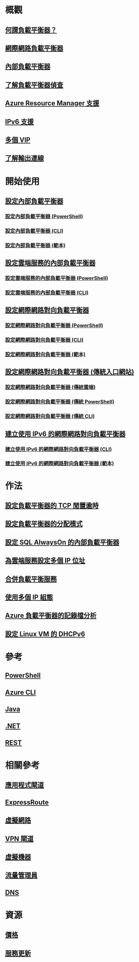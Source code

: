 # 概觀
## [何謂負載平衡器？](load-balancer-overview.md)
## [網際網路負載平衡器](load-balancer-internet-overview.md)
## [內部負載平衡器](load-balancer-internal-overview.md)
## [了解負載平衡器偵查](load-balancer-custom-probe-overview.md)
## [Azure Resource Manager 支援](load-balancer-arm.md)
## [IPv6 支援](load-balancer-ipv6-overview.md)
## [多個 VIP](load-balancer-multivip-overview.md)
## [了解輸出連線](load-balancer-outbound-connections.md)

# 開始使用

## [設定內部負載平衡器](load-balancer-get-started-ilb-arm-portal.md)
### [設定內部負載平衡器 (PowerShell)](load-balancer-get-started-ilb-arm-ps.md)
### [設定內部負載平衡器 (CLI)](load-balancer-get-started-ilb-arm-cli.md)
### [設定內部負載平衡器 (範本)](load-balancer-get-started-ilb-arm-template.md)

## [設定雲端服務的內部負載平衡器](load-balancer-get-started-ilb-classic-cloud.md)
### [設定雲端服務的內部負載平衡器 (PowerShell)](load-balancer-get-started-ilb-classic-ps.md)
### [設定雲端服務的內部負載平衡器 (CLI)](load-balancer-get-started-ilb-classic-cli.md)

## [設定網際網路對向負載平衡器](load-balancer-get-started-internet-portal.md)
### [設定網際網路對向負載平衡器 (PowerShell)](load-balancer-get-started-internet-arm-ps.md)
### [設定網際網路對向負載平衡器 (CLI)](load-balancer-get-started-internet-arm-cli.md)
### [設定網際網路對向負載平衡器 (範本)](load-balancer-get-started-internet-arm-template.md)

## [設定網際網路對向負載平衡器 (傳統入口網站)](load-balancer-get-started-internet-classic-portal.md)
### [設定網際網路對向負載平衡器 (傳統雲端)](load-balancer-get-started-internet-classic-cloud.md)
### [設定網際網路對向負載平衡器 (傳統 PowerShell)](load-balancer-get-started-internet-classic-ps.md)
### [設定網際網路對向負載平衡器 (傳統 CLI)](load-balancer-get-started-internet-classic-cli.md)

## [建立使用 IPv6 的網際網路對向負載平衡器](load-balancer-ipv6-internet-ps.md)
### [建立使用 IPv6 的網際網路對向負載平衡器 (CLI)](load-balancer-ipv6-internet-cli.md)
### [建立使用 IPv6 的網際網路對向負載平衡器 (範本)](load-balancer-ipv6-internet-template.md)

# 作法
## [設定負載平衡器的 TCP 閒置逾時](load-balancer-tcp-idle-timeout.md)
## [設定負載平衡器的分配模式](load-balancer-distribution-mode.md)
## [設定 SQL AlwaysOn 的內部負載平衡器](load-balancer-configure-sqlao.md)
## [為雲端服務設定多個 IP 位址](load-balancer-multivip.md)
## [合併負載平衡服務](../traffic-manager/traffic-manager-load-balancing-azure.md?toc=%2fazure%2fload-balancer%2ftoc.json)
## [使用多個 IP 組態](load-balancer-multiple-ip.md)
## [Azure 負載平衡器的記錄檔分析](load-balancer-monitor-log.md)
## [設定 Linux VM 的 DHCPv6](load-balancer-ipv6-for-linux.md)

# 參考
## [PowerShell](/powershell/azureps-cmdlets-docs)
## [Azure CLI](/cli/azure/network/lb)
## [Java](/java/api)
## [.NET](/dotnet/api)
## [REST](https://msdn.microsoft.com/library/azure/mt163651.aspx)

# 相關參考
## [應用程式閘道](/azure/application-gateway/)
## [ExpressRoute](/azure/expressroute/)
## [虛擬網路](/azure/virtual-network/)
## [VPN 閘道](/azure/vpn-gateway/)
## [虛擬機器](/azure/virtual-machines/)
## [流量管理員](/azure/traffic-manager/)
## [DNS](/azure/dns/)

# 資源
## [價格](https://azure.microsoft.com/pricing/details/load-balancer/)
## [服務更新](https://azure.microsoft.com/updates/?product=load-balancer)


<!--HONumber=Nov16_HO4-->



